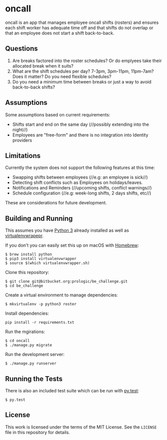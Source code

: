 # oncall

oncall is an app that manages employee oncall shifts (rosters)  and ensures
each shift worker has adequate time off and that shifts do not overlap or that
an employee does not start a shift back-to-back.

## Questions

1. Are breaks factored into the roster schedules? Or do emplyees take their
   allocated break when it suits?
2. What are the shift schedules per day? 7-3pm, 3pm-11pm, 11pm-7am? Does it
   matter? Do you need flexible schedules?
3. Do you need a minimum time between breaks or just a way to avoid
    back-to-back shifts?

## Assumptions

Some assumptions based on current requirements:

- Shifts start and end on the same day (//possibly extending into the night//)
- Employees are "free-form" and there is no integration into Identity providers

## Limitations

Currently the system does not support the following features at this time:

- Swapping shifts between employees (//e.g: an employee is sick//)
- Detecting shift conflicts such as Employees on holidays/leaves.
- Notifications and Reminders (//upcoming shifts, conflict warnings//)
- Schedule configuration (//e.g: week-long shifts, 2 days shifts, etc//)

These are considerations for future development.

## Building and Running

This assumes you have [Python 3](https://www.python.org/) already installed
as well as [virtualenvwrapepr](https://virtualenvwrapper.readthedocs.io/en/latest/).

If you don't you can easily set this up on macOS with [Homebrew](https://brew.sh):

```#!bash
$ brew install python
$ pip3 install virtualenvwrapper
$ source $(which virtualenvwrapper.sh)
```

Clone this repository:

```#!bash
$ git clone git@bitbucket.org:prologic/be_challenge.git
$ cd be_challenge
```

Create a virtual environment to manage dependencies:

```#!bash
$ mkvirtualenv -p python3 roster
```

Install dependencies:

```#!bash
pip install -r requirements.txt
```

Run the mgirations:

```#!bash
$ cd oncall
$ ./manage.py migrate
```

Run the development server:

```#!bash
$ ./manage.py runserver
```

## Running the Tests

There is also an included test suite which can be run with [py.test](https://docs.pytest.org/en/latest/):

```#!bash
$ py.test
```

## License

This work is licensed under the terms of the MIT License. See the `LICENSE`
file in this repository for details.
